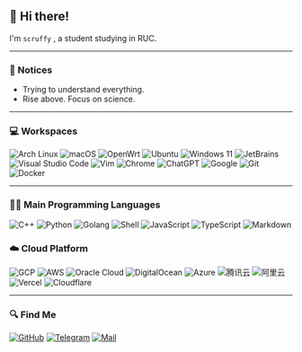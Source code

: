 ## 👋 Hi there!
I'm `scruffy` , a student studying in RUC.



---

### 📣 Notices
- Trying to understand everything.
- Rise above. Focus on science.


---

### 💻 Workspaces

![Arch Linux](https://img.shields.io/badge/Arch_Linux-1793D1?style=for-the-badge&logo=arch-linux&logoColor=white)
![macOS](https://img.shields.io/badge/macOS-%23999999.svg?style=for-the-badge&logo=apple&logoColor=white)
![OpenWrt](https://img.shields.io/badge/OpenWrt-%230060B8.svg?style=for-the-badge&logo=openwrt&logoColor=white)
![Ubuntu](https://img.shields.io/badge/Ubuntu-%23E95420.svg?style=for-the-badge&logo=ubuntu&logoColor=white)
![Windows 11](https://img.shields.io/badge/Windows%2011-%230078D6.svg?style=for-the-badge&logo=windows&logoColor=white)
![JetBrains](https://img.shields.io/badge/JetBrains-%23000000.svg?style=for-the-badge&logo=jetbrains&logoColor=white)
![Visual Studio Code](https://img.shields.io/badge/Visual%20Studio%20Code-%23007ACC.svg?style=for-the-badge&logo=visual-studio-code&logoColor=white)
![Vim](https://img.shields.io/badge/Vim-%23019733.svg?style=for-the-badge&logo=vim&logoColor=white)
![Chrome](https://img.shields.io/badge/Chrome-%234285F4.svg?style=for-the-badge&logo=google-chrome&logoColor=white)
![ChatGPT](https://img.shields.io/badge/ChatGPT-%233498DB.svg?style=for-the-badge&logo=openai&logoColor=white)
![Google](https://img.shields.io/badge/google-4285F4?style=for-the-badge&logo=google&logoColor=white)
![Git](https://img.shields.io/badge/git-%23F05033.svg?style=for-the-badge&logo=git&logoColor=white)
![Docker](https://img.shields.io/badge/Docker-%230db7ed.svg?style=for-the-badge&logo=docker&logoColor=white)



---

### 🧑‍💻 Main Programming Languages
![C++](https://img.shields.io/badge/c++-%2300599C.svg?style=for-the-badge&logo=c%2B%2B&logoColor=white)
![Python](https://img.shields.io/badge/python-3670A0?style=for-the-badge&logo=python&logoColor=ffdd54)
![Golang](https://img.shields.io/badge/Go-%2300ADD8.svg?style=for-the-badge&logo=go&logoColor=white)
![Shell](https://img.shields.io/badge/Shell-%2389E051.svg?style=for-the-badge&logo=gnu-bash&logoColor=white)
![JavaScript](https://img.shields.io/badge/JavaScript-%23F7DF1E.svg?style=for-the-badge&logo=javascript&logoColor=black)
![TypeScript](https://img.shields.io/badge/TypeScript-%23007ACC.svg?style=for-the-badge&logo=typescript&logoColor=white)
![Markdown](https://img.shields.io/badge/markdown-%23000000.svg?style=for-the-badge&logo=markdown&logoColor=white)


### ☁️ Cloud Platform
![GCP](https://img.shields.io/badge/Google%20Cloud-%234285F4.svg?style=for-the-badge&logo=google-cloud&logoColor=white)
![AWS](https://img.shields.io/badge/Amazon%20AWS-%23232F3E.svg?style=for-the-badge&logo=amazon-aws&logoColor=white)
![Oracle Cloud](https://img.shields.io/badge/Oracle%20Cloud-%23F80000.svg?style=for-the-badge&logo=oracle&logoColor=white)
![DigitalOcean](https://img.shields.io/badge/DigitalOcean-%230080FF.svg?style=for-the-badge&logo=digitalocean&logoColor=white)
![Azure](https://img.shields.io/badge/Microsoft%20Azure-%230078D4.svg?style=for-the-badge&logo=microsoft-azure&logoColor=white)
![腾讯云](https://img.shields.io/badge/Tencent%20Cloud-%2300B5E2.svg?style=for-the-badge&logo=tencent-cloud&logoColor=white)
![阿里云](https://img.shields.io/badge/Alibaba%20Cloud-%23FF6A00.svg?style=for-the-badge&logo=alibaba-cloud&logoColor=white)
![Vercel](https://img.shields.io/badge/Vercel-000000?style=for-the-badge&logo=vercel&logoColor=white)
![Cloudflare](https://img.shields.io/badge/Cloudflare-F38020?style=for-the-badge&logo=Cloudflare&logoColor=white)


---

### 🔍 Find Me
[![GitHub](https://img.shields.io/badge/GitHub-100000?style=for-the-badge&logo=github&logoColor=white)](https://github.com/yishuiwang)
[![Telegram](https://img.shields.io/badge/Telegram-2CA5E0?style=for-the-badge&logo=telegram&logoColor=white)](https://t.me/zsbsdb)
[![Mail](https://img.shields.io/badge/Gmail-%23D14836.svg?style=for-the-badge&logo=gmail&logoColor=white)](mailto:yishuiwang163@gmail.com)


